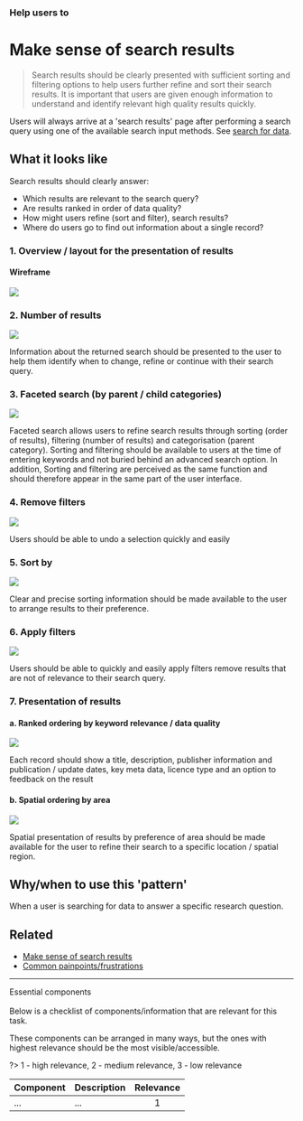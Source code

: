 ### Help users to
# Make sense of search results

> Search results should be clearly presented with sufficient sorting and filtering options to help users further refine and sort their search results. It is important that users are given enough information to understand and identify relevant high quality results quickly.

Users will always arrive at a 'search results' page after performing a search query using one of the available search input methods. See [search for data](main-content/steps/search-for-data).

## What it looks like

Search results should clearly answer:

+ Which results are relevant to the search query?
+ Are results ranked in order of data quality?
+ How might users refine (sort and filter), search results?
+ Where do users go to find out information about a single record?

### 1. Overview / layout for the presentation of results

<!-- tabs:start -->

#### **Wireframe**
<a href="/dd3-wireframes/_media/overview/3.results.png" target="_blank"><img src="/dd3-wireframes/_media/overview/3.results.png" data-no-zoom/></a>
<!-- tabs:end -->

### 2. Number of results

<a href="/dd3-wireframes/_media/stage-3-results/2-number_of_results.png" target="_blank"><img src="/dd3-wireframes/_media/stage-3-results/2-number_of_results.png" style="max-width: 452px;"/></a>

Information about the returned search should be presented to the user to help them identify when to change, refine or continue with their search query.

### 3. Faceted search (by parent / child categories)

<a href="/dd3-wireframes/_media/stage-3-results/3-faceted_search.png" target="_blank"><img src="/dd3-wireframes/_media/stage-3-results/3-faceted_search.png" data-no-zoom/></a>

Faceted search allows users to refine search results through sorting (order of results), filtering (number of results) and categorisation (parent category). Sorting and filtering should be available to users at the time of entering keywords and not buried behind an advanced search option. In addition, Sorting and filtering are perceived as the same function and should therefore appear in the same part of the user interface.

### 4. Remove filters

<a href="/dd3-wireframes/_media/stage-3-results/4-clear_filters.png" target="_blank"><img src="/dd3-wireframes/_media/stage-3-results/4-clear_filters.png" data-no-zoom/></a>

Users should be able to undo a selection quickly and easily 

### 5. Sort by

<a href="/dd3-wireframes/_media/stage-3-results/5-sort_by.png" target="_blank"><img src="/dd3-wireframes/_media/stage-3-results/5-sort_by.png" data-no-zoom/></a>

Clear and precise sorting information should be made available to the user to arrange results to their preference.

### 6. Apply filters
<a href="/dd3-wireframes/_media/stage-3-results/6-apply_filters.png" target="_blank"><img src="/dd3-wireframes/_media/stage-3-results/6-apply_filters.png" data-no-zoom/></a>

Users should be able to quickly and easily apply filters remove results that are not of relevance to their search query.

### 7. Presentation of results
#### a. Ranked ordering by keyword relevance / data quality
<a href="/dd3-wireframes/_media/stage-3-results/7a-presentation_of_results.png" target="_blank"><img src="/dd3-wireframes/_media/stage-3-results/7a-presentation_of_results.png" data-no-zoom/></a>

Each record should show a title, description, publisher information and publication / update dates, key meta data, licence type and an option to feedback on the result

#### b. Spatial ordering by area
<a href="/dd3-wireframes/_media/stage-3-results/7b-presentation_of_results.png" target="_blank"><img src="/dd3-wireframes/_media/stage-3-results/7b-presentation_of_results.png" data-no-zoom/></a>

Spatial presentation of results by preference of area should be made available for the user to refine their search to a specific location / spatial region.


<!-- ### 8. Pagination - TO ADD -->

## Why/when to use this 'pattern'

When a user is searching for data to answer a specific research question.


## Related
* [Make sense of search results](main-content/steps/make-sense-of-search-results)
* [Common painpoints/frustrations](main-content/introduction#2-search-within-data-portal)

---
<!-- Additional information can be presented in dropdown menus -->

<summary>Essential components</summary>
<br>
Below is a checklist of components/information that are relevant for this task.

These components can be arranged in many ways, but the ones with highest relevance should be the most visible/accessible.

?> 1 - high relevance, 2 - medium relevance, 3 - low relevance

<!-- Table of component start -->

| Component             | Description                                                                                                     |  Relevance |
|-----------------------|-----------------------------------------------------------------------------------------------------------------|:----------:|
| ...                   | ...                                                                                                             |     1      |

</details>
